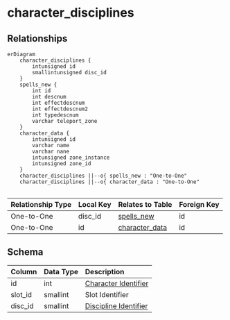 # character_disciplines

## Relationships

```mermaid
erDiagram
    character_disciplines {
        intunsigned id
        smallintunsigned disc_id
    }
    spells_new {
        int id
        int descnum
        int effectdescnum
        int effectdescnum2
        int typedescnum
        varchar teleport_zone
    }
    character_data {
        intunsigned id
        varchar name
        varchar nane
        intunsigned zone_instance
        intunsigned zone_id
    }
    character_disciplines ||--o{ spells_new : "One-to-One"
    character_disciplines ||--o{ character_data : "One-to-One"


```


| Relationship Type | Local Key | Relates to Table | Foreign Key |
| :--- | :--- | :--- | :--- |
| One-to-One | disc_id | [spells_new](../../schema/spells/spells_new.md) | id |
| One-to-One | id | [character_data](../../schema/characters/character_data.md) | id |


## Schema

| Column | Data Type | Description |
| :--- | :--- | :--- |
| id | int | [Character Identifier](character_data.md) |
| slot_id | smallint | Slot Identifier |
| disc_id | smallint | [Discipline Identifier](../../schema/spells/spells_new.md) |

